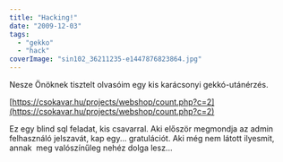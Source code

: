 ```yaml
---
title: "Hacking!"
date: "2009-12-03"
tags: 
  - "gekko"
  - "hack"
coverImage: "sin102_36211235-e1447876823864.jpg"
---
```


Nesze Önöknek tisztelt olvasóim egy kis karácsonyi gekkó-utánérzés.

[https://csokavar.hu/projects/webshop/count.php?c=2](https://csokavar.hu/projects/webshop/count.php?c=2)

Ez egy blind sql feladat, kis csavarral. Aki először megmondja az admin felhasználó jelszavát, kap egy... gratulációt. Aki még nem látott ilyesmit, annak  meg valószínűleg nehéz dolga lesz...
